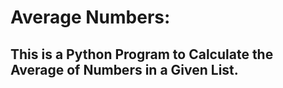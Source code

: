 # Average Numbers:
## This is a Python Program to Calculate the Average of Numbers in a Given List.
